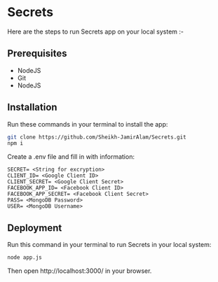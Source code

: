 # Secrets

Here are the steps to run Secrets app on your local system :-

## Prerequisites

- NodeJS
- Git
- NodeJS

## Installation

Run these commands in your terminal to install the app:

```sh
git clone https://github.com/Sheikh-JamirAlam/Secrets.git
npm i
```

Create a .env file and fill in with information:
```
SECRET= <String for excryption>
CLIENT_ID= <Google Client ID>
CLIENT_SECRET= <Google Client Secret>
FACEBOOK_APP_ID= <Facebook Client ID>
FACEBOOK_APP_SECRET= <Facebook Client Secret>
PASS= <MongoDB Password>
USER= <MongoDB Username>
```

## Deployment

Run this command in your terminal to run Secrets in your local system:

```sh
node app.js
```

Then open http://localhost:3000/ in your browser.
